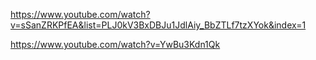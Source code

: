 https://www.youtube.com/watch?v=sSanZRKPfEA&list=PLJ0kV3BxDBJu1JdlAiy_BbZTLf7tzXYok&index=1

https://www.youtube.com/watch?v=YwBu3Kdn1Qk